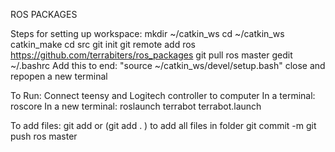 ROS PACKAGES

Steps for setting up workspace:
mkdir ~/catkin_ws
cd ~/catkin_ws
catkin_make
cd src
git init
git remote add ros https://github.com/terrabiters/ros_packages
git pull ros master
gedit ~/.bashrc
Add this to end: "source ~/catkin_ws/devel/setup.bash"
close and repopen a new terminal

To Run:
Connect teensy and Logitech controller to computer
In a terminal:
roscore
In a new terminal:
roslaunch terrabot terrabot.launch

To add files:
git add <filename> or (git add . ) to add all files in folder
git commit -m <message on changes made>
git push ros master


